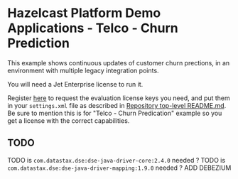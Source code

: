# Hazelcast Platform Demo Applications - Telco - Churn Prediction

This example shows continuous updates of customer churn prections, in an environment with multiple
legacy integration points.

You will need a Jet Enterprise license to run it.

Register [here](https://hazelcast.com/download/) to request the evaluation license keys you
need, and put them in your `settings.xml` file as described in [Repository top-level README.md](../../README.md).
Be sure to mention this is for "Telco - Churn Predication" example so you get a license with the correct capabilities.

## TODO
TODO is `com.datastax.dse:dse-java-driver-core:2.4.0` needed ?
TODO is `com.datastax.dse:dse-java-driver-mapping:1.9.0` needed ?
ADD DEBEZIUM
